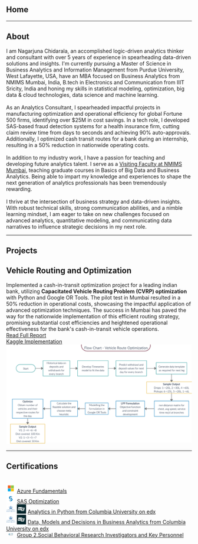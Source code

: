## Home
---
## About

I am Nagarjuna Chidarala, an accomplished logic-driven analytics thinker and consultant with over 5 years of experience in spearheading data-driven solutions and insights. I'm currently pursuing a Master of Science in Business Analytics and Information Management from Purdue University, West Lafayette, USA, have an MBA focused on Business Analytics from NMIMS Mumbai, India, B.tech in Electronics and Communication from IIIT Sricity, India and honing my skills in statistical modeling, optimization, big data & cloud technologies, data science and machine learning.
<br><br>
As an Analytics Consultant, I spearheaded impactful projects in manufacturing optimization and operational efficiency for global Fortune 500 firms, identifying over $25M in cost savings. In a tech role, I developed SAS-based fraud detection systems for a health insurance firm, cutting claim review time from days to seconds and achieving 90% auto-approvals. Additionally, I optimized cash transit routes for a bank during an internship, resulting in a 50% reduction in nationwide operating costs.
<br><br>
In addition to my industry work, I have a passion for teaching and developing future analytics talent. I serve as a [Visiting Faculty at NMIMS Mumbai](https://online.nmims.edu/faculty/prof-nagarjuna-chidarala/), teaching graduate courses in Basics of Big Data and Business Analytics. Being able to impart my knowledge and experiences to shape the next generation of analytics professionals has been tremendously rewarding.
<br><br>
I thrive at the intersection of business strategy and data-driven insights. With robust technical skills, strong communication abilities, and a nimble learning mindset, I am eager to take on new challenges focused on advanced analytics, quantitative modeling, and communicating data narratives to influence strategic decisions in my next role.
<!--I am proud to have two awards instituted in my name: the "Rachit Shrachi Jain Full Attendance Award" for not taking a single leave in 13 years of school, and the "[Rachit Jain Award for All-Round Excellence](https://www.hindustantimes.com/ht-school/delhi-school-events-new-era-public-holds-honours-ceremony/story-vjgvxNebhtel5KqC04KgBK.html)" for demonstrating immense dedication and perseverance with utmost humility. 
<br><br>
I believe in the importance of continuous learning and pushing the boundaries of knowledge for personal and professional growth. I envision myself to be a leader bringing tangible positive impact through my work in a future where data will rule and analytics will be mainstream.-->

---

## Projects

## Vehicle Routing and Optimization

<!--[Making Graphs Accessible - Creating Tabular Data from Graph Images](https://rachit-0032.github.io/hands-on-DL)
<br>-->
Implemented a cash-in-transit optimization project for a leading indian bank, utilizing **Capacitated Vehicle Routing Problem (CVRP) optimization** with Python and Google OR Tools. The pilot test in Mumbai resulted in a 50% reduction in operational costs, showcasing the impactful application of advanced optimization techniques. The success in Mumbai has paved the way for the nationwide implementation of this efficient routing strategy, promising substantial cost efficiencies and heightened operational effectiveness for the bank's cash-in-transit vehicle operations.
<br>
[Read Full Report](https://medium.com/@nag96.chidara/capacitated-vehicle-routing-problem-cvrp-optimization-using-google-or-tools-and-python-7848fb5ffd16)
<br>
[Kaggle Implementation](https://www.kaggle.com/code/arjunanc/vehicle-routing-problem-cvrp-using-google-or-tools)
<br>
<img src="images/cvrp_image.png?raw=true"/> 

---

## Certifications
<br>
<img src="images/ms_logo.jpeg?raw=true" width="5%" height="5%"/>
<a href="https://drive.google.com/file/d/1cycf5RhCls-IbXn5HskZud_mQnP50A2i/view">Azure Fundamentals</a> 
<br>
<img src="images/sas_logo.jpeg?raw=true" width="5%" height="5%"/>
<a href="https://drive.google.com/file/d/1gg2_CMYuDJIVWSmrM8-tj1D1gEMSYfdw/view">SAS Optimization</a> 
<br>
<img src="images/col_logo.jpeg?raw=true" width="5%" height="5%"/> <img src="images/edx_logo.jpeg?raw=true" width="5%" height="5%"/>
<a href="https://courses.edx.org/certificates/effea36c9c98452ab06014f31f212866">Analytics in Python from Columbia University on edx</a> 
<br>
<img src="images/col_logo.jpeg?raw=true" width="5%" height="5%"/> <img src="images/edx_logo.jpeg?raw=true" width="5%" height="5%"/>
<a href="https://courses.edx.org/certificates/98a51eb9216149ed98d482876702ec6e">Data, Models and Decisions in Business Analytics from Columbia University on edx</a> 
<br>
<img src="images/citi_logo.jpeg?raw=true" width="5%" height="5%"/>
<a href="https://www.citiprogram.org/verify/?wa31354ed-65bc-43a1-8b89-9b420bab18ae-57763331">Group 2.Social Behavioral Research Investigators and Key Personnel</a> 
<!-- 
<!--
**Automated Categorization of Scanned Documents in a PDF docket**
<br>
Even in today's increasingly digitised world, many organisations still rely on manual verification of documents. While a manual check could be necessary for a authorisation stand-point, the process can be immensely assisted by using technology to categorize the documents in their particular categories as an initial, highly accurate, run which could be verified by a human. We (team of 2), as part of MIT MBAN Capstone Project, are using **multi-modal** text and vision based approach towards buidling a generalized capability that could support this work for **Wolters Kluwer**. 
<br>
I am currently working on this project...
<br> -->

<!--
## Optimisation

[Optimizing Inter-Hospital Patient Transfer (IHT) Routing](https://rachit-0032.github.io/Patient-Transfer-Optimization)
<br>
Inter-hospital patient transfers (IHTs) comprise about 3.5% of all hospital inpatient admissions across the globe. This project takes the perspective of a fictitious inter-hospital patient transfer company based in Boston, Massachusetts. The aim is to build a cost-effective ambulance routing system incorporating real-world constraints using **mixed-integer optimization methods**. A 46% reduction in fuel cost was achieved over a real-world baseline.
<br>
[Read Full Report](https://github.com/rachit-0032/Patient-Transfer-Optimization/blob/main/Reports/Submission/Optimization_Final_Report.pdf)
<br><br>
<img src="https://github.com/rachit-0032/Patient-Transfer-Optimization/blob/main/Reports/Submission/15093_Poster_Image.png?raw=true"/>

---

## Natural Language Processing (NLP)

[Named-Entity Recognition for the Astrophysics Literature](https://rachit-0032.github.io/WIESP-NER)
<br>
The number of scientific papers published per year has exploded in recent years. Indexing the article’s full-text in search engines helps discover and retrieve vital scientific information to continue building on the shoulders of giants, informing policy, and making evidence-based decisions. This project aims at using **Named Entity Recognition** (NER) to extract key information from scientific papers which can help search engines to better select and filter articles.
<br>
[Read Full Report](https://github.com/rachit-0032/WIESP-NER/blob/main/Project%20NER%20PPT.pdf)
<br><br>
<img src="https://github.com/rachit-0032/WIESP-NER/blob/main/Project%20NER%20-%20Rachit%20%26%20Anshul%20-%20Poster.png?raw=true"/>

---

## Prescriptive Analytics

[Deriving Treatment Policies for Prostate Cancer Patients using Optimal Policy Trees](https://github.com/rachit-0032/Optimal-Treatment-Assignment/blob/main/reports/Submission/15095_Rachit_Moritz_Project_Report.pdf)
<br>
Prostate cancer is the cause of numerous deaths every year around the world. For this, and any other disease, there is always a need of improving drug prescription policies. This work aims to explore optimal, personalized prescriptions using **optimal policy trees** (OPT) for prostate cancer patients based on their individual characteristics.
<br>
[Read Full Report](https://github.com/rachit-0032/Optimal-Treatment-Assignment/blob/main/reports/Submission/15095_Rachit_Moritz_Project_Report.pdf)
<br><br>
<img src="https://github.com/rachit-0032/Optimal-Treatment-Assignment/blob/main/results/images/OPT_All_DM.png?raw=true"/>

---

## Reinforcement Learning (RL)

[Cooperative Multi Agent Reinforcement Learning for UAVs](https://rachit-0032.github.io/deeprl)
<br>
Autonomous vehicles are the future (and now even the present). Reinforcement learning is the backbone of such sytems where agents learn from their surrounding environments and make optimal decisions based on the rewards achieved. In multiple scenarios, multiple agents need to cooperative with proper communication, like for military drones. However, an enemy could potentially track these communication signals. This work judges the learnability of multiple agents in a more practical, **noise-enabled decentralised environment** with experiements involving differential privacy as well.
<br>
[Read Full Report](https://github.com/rachit-0032/deeprl/blob/main/BTP_Final_Report_Rachit.pdf)
<br><br>
<img src="https://github.com/rachit-0032/deeprl/blob/main/RL_Results.png?raw=true"/>


---

## Recommendation System

[Book Recommendation System](https://rachit-0032.github.io/Book-Recommendation-System)
<br>
With CoVID-19, the trend for book-reading went up too. The aim of this project was to try our (team of 4) hands on understanding how **recommendations** work and build a system for book recommendations.
<br>
[Read Full Report](https://github.com/rachit-0032/Book-Recommendation-System/blob/main/Reports/Submission/15072_Team_Decomposers_Project_Report.pdf)
<br><br>
<img src="https://github.com/rachit-0032/Book-Recommendation-System/blob/main/Reports/Recommendation_Results.png?raw=true"/>


---

## Product Management

[Google PM Hackathon - AI-powered ESG shopping assistant](https://www.youtube.com/watch?v=44KV3NpMTzs)
<br>
Sustainability is an important topic in today's world. Is there a way online retailers could drive change in the consumer behaviour to encourage users towards sustainable shopping. We (team of 5) designed an ESG-driven shopping assistant for **sustainable product adoption** via online retailers.
<br>
[View Demo](https://www.youtube.com/watch?v=44KV3NpMTzs)
<br><br>
<img src="https://github.com/rachit-0032/come-on-e/blob/main/Come-on-E.png?raw=true"/>

---

## Prototype Modelling

[Glove for Reducing Hand Tremors](https://rachit-0032.github.io/iStopTremors)
<br>
Millions of people around the globe are affected by Parkinsons, a disease which doesn't have any cure till now. The tremors in hands are too strong for the person to do their daily chores effectively. This project aimed to assist the affected by delivering stability to their hands, developed with the purpose of refreshing their potential and boosting their innate confidence!” iStopTremors won the **Design & Innovation Summer Award** with a research grant.
<br>
[Read Pitch](https://github.com/rachit-0032/iStopTremors/blob/main/iStopTremors%20Long%20Pitch.pdf)
<br><br>
<img src="https://github.com/rachit-0032/iStopTremors/blob/main/DISA%202019%20-%20Hand%20Glove%20Prototype.png?raw=true"/>
-->

